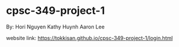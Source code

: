 # cpsc-349-project-1

By:
Hori Nguyen
Kathy Huynh
Aaron Lee

website link:
https://tokkisan.github.io/cpsc-349-project-1/login.html 

